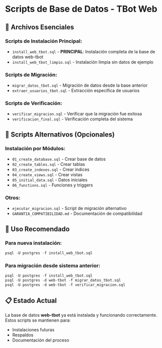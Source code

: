 # Scripts de Base de Datos - TBot Web

## 📁 Archivos Esenciales

### **Scripts de Instalación Principal:**
- `install_web_tbot.sql` - **PRINCIPAL**: Instalación completa de la base de datos web-tbot
- `install_web_tbot_limpio.sql` - Instalación limpia sin datos de ejemplo

### **Scripts de Migración:**
- `migrar_datos_tbot.sql` - Migración de datos desde la base anterior
- `extraer_usuarios_tbot.sql` - Extracción específica de usuarios

### **Scripts de Verificación:**
- `verificar_migracion.sql` - Verificar que la migración fue exitosa
- `verificacion_final.sql` - Verificación completa del sistema

## 📁 Scripts Alternativos (Opcionales)

### **Instalación por Módulos:**
- `01_create_database.sql` - Crear base de datos
- `02_create_tables.sql` - Crear tablas
- `03_create_indexes.sql` - Crear índices
- `04_create_views.sql` - Crear vistas
- `05_initial_data.sql` - Datos iniciales
- `06_functions.sql` - Funciones y triggers

### **Otros:**
- `ejecutar_migracion.sql` - Script de migración alternativo
- `GARANTIA_COMPATIBILIDAD.md` - Documentación de compatibilidad

## 🚀 Uso Recomendado

### Para nueva instalación:
```sql
psql -U postgres -f install_web_tbot.sql
```

### Para migración desde sistema anterior:
```sql
psql -U postgres -f install_web_tbot.sql
psql -U postgres -d web-tbot -f migrar_datos_tbot.sql
psql -U postgres -d web-tbot -f verificar_migracion.sql
```

## 📋 Estado Actual

La base de datos **web-tbot** ya está instalada y funcionando correctamente.
Estos scripts se mantienen para:
- Instalaciones futuras
- Respaldos
- Documentación del proceso
